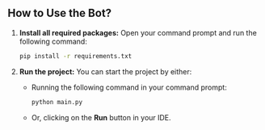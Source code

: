 ## How to Use the Bot?

1. **Install all required packages:**
   Open your command prompt and run the following command:
   ```bash
   pip install -r requirements.txt
   ```

2. **Run the project:**
   You can start the project by either:
   - Running the following command in your command prompt:
     ```bash
     python main.py
     ```
   - Or, clicking on the **Run** button in your IDE.

